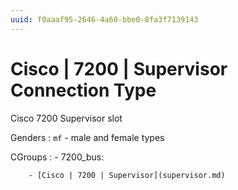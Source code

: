 ```yaml
---
uuid: f0aaaf95-2646-4a60-bbe0-8fa3f7139143
---
```

# Cisco | 7200 | Supervisor Connection Type

Cisco 7200 Supervisor slot

Genders
: `mf` - male and female types

CGroups
:   - 7200_bus:

        - [Cisco | 7200 | Supervisor](supervisor.md)
